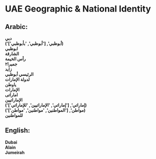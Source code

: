 # **UAE Geographic & National Identity**

## **Arabic**:
**دبي**  
**('أبوظبي', ['أبوظبي', 'بأبوظبي'])**  
**ابوظبي**  
**الشارقة**  
**رأس الخيمة**  
**جميرا٢**  
**زايد**  
**الرئيسي أبوظبي**  
**لدولة الإمارات**  
**ياوطن**  
**الإمارات**  
**اماراتی**  
**الإماراتيين**  
**('إماراتي', ['إماراتي', 'الإماراتيين', 'للإماراتي'])**  
**('مواطن', ['المواطنين', 'مواطنين', 'مواطن'])**  
**للمواطنين**  


## **English**:

**Dubai**  
**Alain**  
**Jumeirah**  
